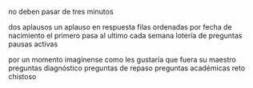no deben pasar de tres minutos


dos aplausos
un aplauso en respuesta
filas ordenadas por fecha de nacimiento
el primero pasa al ultimo cada semana
lotería de preguntas
pausas activas

por un momento imagínense como les gustaría que fuera su maestro
preguntas diagnóstico
preguntas de repaso
preguntas académicas 
reto chistoso